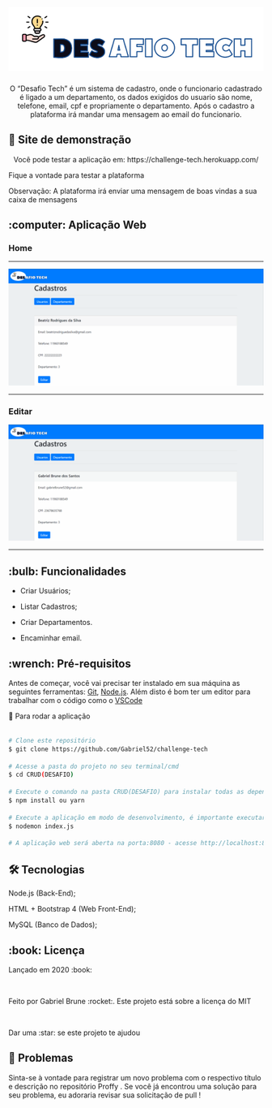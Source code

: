 <h1 align="center">
    <img alt="Logo" title="Logo" src="public/assets/logos.png">
</h1>
<p align="center"> 
  O “Desafio Tech” é um sistema de cadastro, onde o funcionario cadastrado é ligado a um departamento, os dados exigidos do usuario são nome, telefone, email, cpf e propriamente o departamento. Após o cadastro a plataforma irá mandar uma mensagem ao email do funcionario.
</p>
<h2>👀 Site de demonstração</h2>
 <p  align="center">Você pode testar a aplicação em: <bold> https://challenge-tech.herokuapp.com/</bold></p>
 <p>Fique a vontade para testar a plataforma</p>
 <p>Observação: A plataforma irá enviar uma mensagem de boas vindas a sua caixa de mensagens</p>
 <h2>:computer: Aplicação Web</h2>
 <h3>Home</h3>
<hr>
 <img alt="Logo" title="Logo" src="public/assets/landingPage.gif">
 <hr>
<h3> Editar</h3>
 <img alt="Logo" title="Logo" src="public/assets/edit.gif">
<hr>
<h2> :bulb: Funcionalidades</h2>

* Criar Usuários;

* Listar Cadastros;

* Criar Departamentos.

* Encaminhar email.
<h2> :wrench: Pré-requisitos</h2>

 Antes de começar, você vai precisar ter instalado em sua máquina as seguintes ferramentas:
[Git](https://git-scm.com), [Node.js](https://nodejs.org/en/). Além disto é bom ter um editor para trabalhar com o código como o [VSCode](https://code.visualstudio.com/)

:rocket: Para rodar a aplicação

  ```bash

# Clone este repositório
$ git clone https://github.com/Gabriel52/challenge-tech

# Acesse a pasta do projeto no seu terminal/cmd
$ cd CRUD(DESAFIO)

# Execute o comando na pasta CRUD(DESAFIO) para instalar todas as dependências
$ npm install ou yarn

# Execute a aplicação em modo de desenvolvimento, é importante executar este
$ nodemon index.js

# A aplicação web será aberta na porta:8080 - acesse http://localhost:8080

 ```

## 🛠 Tecnologias
Node.js (Back-End);

HTML + Bootstrap 4 (Web Front-End);

MySQL (Banco de Dados);

<h2> :book: Licença </h2>
<p>Lançado em 2020 :book:</p></br>
<p>Feito por Gabriel Brune :rocket:. Este projeto está sobre a licença do MIT</p></br>
<p>Dar uma :star: se este projeto te ajudou</p>

<h2> 🐛 Problemas</h2
<p>Sinta-se à vontade para registrar um novo problema com o respectivo título e descrição no repositório Proffy . Se você já encontrou uma solução para seu problema, eu adoraria revisar sua solicitação de pull !</p>





